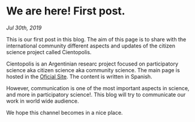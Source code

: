 # We are here! First post.
_Jul 30th, 2019_

This is our first post in this blog. The aim of this page is to share with the international community different aspects and updates of the citizen science project called Cientopolis.

Cientopolis is an Argentinian researc project focused on participatory science aka citizen science aka community science. The main page is hosted in the [Oficial Site](http://www.cientopolis.org). The content is written in Spanish. 

However, communication is one of the most important aspects in science, and more in participatory science!. This blog will try to communicate our work in world wide audience. 

We hope this channel becomes in a nice place. 
